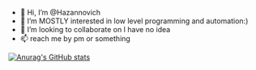 - 👋 Hi, I’m @Hazannovich
- 🌱 I’m MOSTLY interested in low level programming and automation:)
- 💞️ I’m looking to collaborate on I have no idea
- 📫 reach me by pm or something

[![Anurag's GitHub stats](https://github-readme-stats.vercel.app/api?username=Hazannovich)](https://github.com/anuraghazra/github-readme-stats$show_icons=true)
